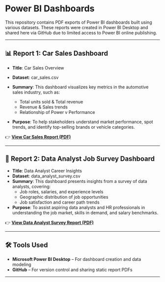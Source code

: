 # Power BI Dashboards

This repository contains PDF exports of Power BI dashboards built using various datasets. These reports were created in Power BI Desktop and shared here via GitHub due to limited access to Power BI online publishing.

---

## 📊 Report 1: Car Sales Dashboard

- **Title**: Car Sales Overview
- **Dataset**: car_sales.csv
- **Summary**: This dashboard visualizes key metrics in the automotive sales industry, such as:
  - Total units sold & Total revenue
  - Revenue & Sales trends
  - Relationship of Power v Performance
    
- **Purpose**: To help stakeholders understand market performance, spot trends, and identify top-selling brands or vehicle categories.

👉 [**View Car Sales Report (PDF)**](https://github.com/Kabirsoor1/PowerBI_Projects/raw/main/Car%20Sales%20Power%20BI%20Dashboard.pdf)


---

## 💼 Report 2: Data Analyst Job Survey Dashboard

- **Title**: Data Analyst Career Insights
- **Dataset**: data_analyst_survey.csv
- **Summary**: This dashboard presents insights from a survey of data analysts, covering:
  - Job roles, salaries, and experience levels
  - Geographic distribution of job opportunities
  - Job satisfaction and career path trends
- **Purpose**: To assist aspiring data analysts and HR professionals in understanding the job market, skills in demand, and salary benchmarks.

👉 [**View Data Analyst Survey Report (PDF)**](https://github.com/Kabirsoor1/PowerBI_Projects/raw/main/Data%20Analyst%20Survey%20Dashboard.pdf)


---

## 🛠 Tools Used

- **Microsoft Power BI Desktop** – For dashboard creation and data modeling
- **GitHub** – For version control and sharing static report PDFs

---

